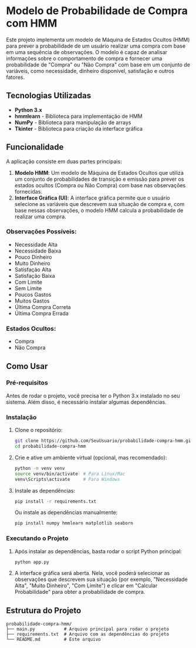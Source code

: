 # Modelo de Probabilidade de Compra com HMM

Este projeto implementa um modelo de Máquina de Estados Ocultos (HMM) para prever a probabilidade de um usuário realizar uma compra com base em uma sequência de observações. O modelo é capaz de analisar informações sobre o comportamento de compra e fornecer uma probabilidade de "Compra" ou "Não Compra" com base em um conjunto de variáveis, como necessidade, dinheiro disponível, satisfação e outros fatores.

## Tecnologias Utilizadas

- **Python 3.x**
- **hmmlearn** - Biblioteca para implementação de HMM
- **NumPy** - Biblioteca para manipulação de arrays
- **Tkinter** - Biblioteca para criação da interface gráfica

## Funcionalidade

A aplicação consiste em duas partes principais:
1. **Modelo HMM**: Um modelo de Máquina de Estados Ocultos que utiliza um conjunto de probabilidades de transição e emissão para prever os estados ocultos (Compra ou Não Compra) com base nas observações fornecidas.
2. **Interface Gráfica (UI)**: A interface gráfica permite que o usuário selecione as variáveis que descrevem sua situação de compra e, com base nessas observações, o modelo HMM calcula a probabilidade de realizar uma compra.

### Observações Possíveis:
- Necessidade Alta
- Necessidade Baixa
- Pouco Dinheiro
- Muito Dinheiro
- Satisfação Alta
- Satisfação Baixa
- Com Limite
- Sem Limite
- Poucos Gastos
- Muitos Gastos
- Última Compra Correta
- Última Compra Errada

### Estados Ocultos:
- Compra
- Não Compra

## Como Usar

### Pré-requisitos

Antes de rodar o projeto, você precisa ter o Python 3.x instalado no seu sistema. Além disso, é necessário instalar algumas dependências.

### Instalação

1. Clone o repositório:

    ```bash
    git clone https://github.com/SeuUsuario/probabilidade-compra-hmm.git
    cd probabilidade-compra-hmm
    ```

2. Crie e ative um ambiente virtual (opcional, mas recomendado):

    ```bash
    python -m venv venv
    source venv/bin/activate  # Para Linux/Mac
    venv\Scripts\activate     # Para Windows
    ```

3. Instale as dependências:

    ```bash
    pip install -r requirements.txt
    ```

    Ou instale as dependências manualmente:

    ```bash
    pip install numpy hmmlearn matplotlib seaborn
    ```

### Executando o Projeto

1. Após instalar as dependências, basta rodar o script Python principal:

    ```bash
    python app.py
    ```

2. A interface gráfica será aberta. Nela, você poderá selecionar as observações que descrevem sua situação (por exemplo, "Necessidade Alta", "Muito Dinheiro", "Com Limite") e clicar em "Calcular Probabilidade" para obter a probabilidade de compra.

## Estrutura do Projeto

```plaintext
probabilidade-compra-hmm/
├── main.py           # Arquivo principal para rodar o projeto
├── requirements.txt  # Arquivo com as dependências do projeto
└── README.md         # Este arquivo
